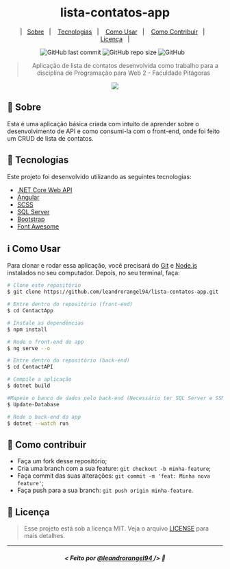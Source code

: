 <h1 align="center">lista-contatos-app</h1>

<p align="center">
|&nbsp;&nbsp;&nbsp;<a href="#memo-sobre">Sobre</a>&nbsp;&nbsp;&nbsp;|&nbsp;&nbsp;&nbsp;
<a href="#rocket-tecnologias">Tecnologias</a>&nbsp;&nbsp;&nbsp;|&nbsp;&nbsp;&nbsp;
<a href="#information_source-como-usar">Como Usar</a>&nbsp;&nbsp;&nbsp;|&nbsp;&nbsp;&nbsp;
<a href="#thinking-como-contribuir">Como Contribuir</a>&nbsp;&nbsp;&nbsp;|&nbsp;&nbsp;&nbsp;
<a href="#scroll-licença">Licença</a>&nbsp;&nbsp;&nbsp;|
</p>

<p align="center">
    <img alt="GitHub last commit" src="https://img.shields.io/github/last-commit/leandrorangel94/lista-contatos-app?color=7159c1">
    <img alt="GitHub repo size" src="https://img.shields.io/github/repo-size/leandrorangel94/lista-contatos-app?color=7159c1">
    <img alt="GitHub" src="https://img.shields.io/github/license/leandrorangel94/lista-contatos-app?color=7159c1">
    &nbsp;&nbsp;
</p>

<blockquote align="center">
&nbsp; Aplicação de lista de contatos desenvolvida como trabalho para a disciplina de Programação para Web 2 - Faculdade Pitágoras
</blockquote>

<p align="center">
<img src="https://user-images.githubusercontent.com/39461509/134230432-fa27a8a4-a7b9-4c84-a85c-56ff5231cee7.png">
</p>

## :memo: Sobre

Esta é uma aplicação básica criada com intuito de aprender sobre o desenvolvimento de API e como consumi-la com o front-end, onde foi feito um CRUD de lista de contatos.

## :rocket: Tecnologias

Este projeto foi desenvolvido utilizando as seguintes tecnologias:

- [.NET Core Web API](https://docs.microsoft.com/pt-br/aspnet/core/tutorials/first-web-api?view=aspnetcore-5.0&tabs=visual-studio)
- [Angular](https://angular.io/)
- [SCSS](https://sass-lang.com/documentation)
- [SQL Server](https://www.microsoft.com/pt-br/sql-server/sql-server-downloads)
- [Bootstrap](https://getbootstrap.com/)
- [Font Awesome](https://fontawesome.com/)

## :information_source: Como Usar

Para clonar e rodar essa aplicação, você precisará do [Git](https://git-scm.com) e [Node.js](https://nodejs.org/pt-br/) instalados no seu computador. Depois, no seu terminal, faça:

```bash
# Clone este repositório
$ git clone https://github.com/leandrorangel94/lista-contatos-app.git

# Entre dentro do repositório (front-end)
$ cd ContactApp

# Instale as dependências
$ npm install

# Rode o front-end do app
$ ng serve --o

# Entre dentro do repositório (back-end)
$ cd ContactAPI

# Compile a aplicação
$ dotnet build

#Mapeie o banco de dados pelo back-end (Necessário ter SQL Server e SSMS instalado)
$ Update-Database

# Rode o back-end do app
$ dotnet --watch run

```

## :thinking: Como contribuir

- Faça um fork desse repositório;
- Cria uma branch com a sua feature: `git checkout -b minha-feature`;
- Faça commit das suas alterações: `git commit -m 'feat: Minha nova feature'`;
- Faça push para a sua branch: `git push origin minha-feature`.

## :scroll: Licença 

> Esse projeto está sob a licença MIT. Veja o arquivo [LICENSE](LICENSE) para mais detalhes.

---

##### <p align="center"> <strong> < Feito por <a href="http://github.com/leandrorangel94"> @leandrorangel94  </a> /> </strong>  :wave:
